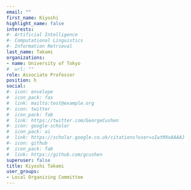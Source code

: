 ```yaml
---
email: ""
first_name: Kiyoshi
highlight_name: false
interests:
#- Artificial Intelligence
#- Computational Linguistics
#- Information Retrieval
last_name: Takami
organizations:
- name: University of Tokyo
#  url: ""
role: Associate Professor
position: h
social:
#- icon: envelope
#  icon_pack: fas
#  link: mailto:test@example.org
#- icon: twitter
#  icon_pack: fab
#  link: https://twitter.com/GeorgeCushen
#- icon: google-scholar
#  icon_pack: ai
#  link: https://scholar.google.co.uk/citations?user=sIwtMXoAAAAJ
#- icon: github
#  icon_pack: fab
#  link: https://github.com/gcushen
superuser: false
title: Kiyoshi Takami
user_groups:
- Local Organizing Committee
---
```


<!-- Eiji Hato is a professor of ... -->

